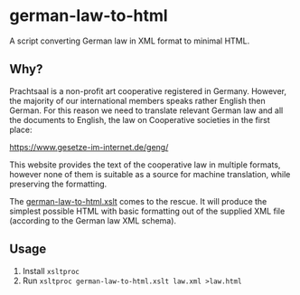# german-law-to-html

A script converting German law in XML format to minimal HTML.

## Why?

Prachtsaal is a non-profit art cooperative registered in Germany. However, the majority of our international members
speaks rather English then German. For this reason we need to translate relevant German law and all the documents to
English, the law on Cooperative societies in the first place:

https://www.gesetze-im-internet.de/geng/

This website provides the text of the cooperative law in multiple formats, however none of them is suitable as a
source for machine translation, while preserving the formatting.

The [german-law-to-html.xslt](german-law-to-html.xslt) comes to the rescue. It will produce the simplest possible
HTML with basic formatting out of the supplied XML file (according to the German law XML schema). 

## Usage

1. Install `xsltproc`
2. Run `xsltproc german-law-to-html.xslt law.xml >law.html`
